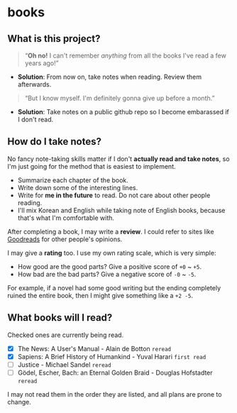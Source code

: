# books

## What is this project?

> &ldquo;**Oh no!** I can't remember _anything_ from all the books I've read a few years ago!&rdquo;

- **Solution**: From now on, take notes when reading. Review them afterwards.

> &ldquo;But I know myself. I'm definitely gonna give up before a month.&rdquo;

- **Solution**: Take notes on a public github repo so I become embarassed if I don't read.

## How do I take notes?

No fancy note-taking skills matter if I don't **actually read and take notes**, so I'm just going for the method that is easiest to implement.

- Summarize each chapter of the book.
- Write down some of the interesting lines.
- Write for **me in the future** to read. Do not care about other people reading.
- I'll mix Korean and English while taking note of English books, because that's what I'm comfortable with.

After completing a book, I may write a **review**. I could refer to sites like [Goodreads](https://www.goodreads.com/) for other people's opinions.

I may give a **rating** too. I use my own rating scale, which is very simple:

- How good are the good parts? Give a positive score of `+0` ~ `+5`.
- How bad are the bad parts? Give a negative score of `-0` ~ `-5`.

For example, if a novel had some good writing but the ending completely ruined the entire book, then I might give something like a `+2 -5`.

## What books will I read?

Checked ones are currently being read.

- [x] The News: A User's Manual - Alain de Botton `reread`
- [x] Sapiens: A Brief History of Humankind - Yuval Harari `first read`
- [ ] Justice - Michael Sandel `reread`
- [ ] Gödel, Escher, Bach: an Eternal Golden Braid - Douglas Hofstadter `reread`

I may not read them in the order they are listed, and all plans are prone to change.
